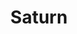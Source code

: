 ---
title: "Saturn"
type: Planet
tags: [saturn]
description: "My telescope can just barely make out the rings."
image: assets/images/gallery/saturn/thumb.jpg
telescope: Stellina
length: "400mm"
aperture: "80mm"
folder: saturn
exposure: 10s
lights: 1
sessions: 1
firstCapture: 2021-06-23 
lastCapture:
noannotations: true
---